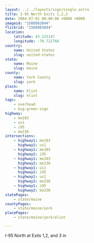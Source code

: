 ```yaml
---
layout: ../../layouts/sign/single.astro
title: I-95 North Exits 1,2,3
date: 2004-07-01 00:00:00 +0000 +0000
imageid: "1560983844"
flickrid: "1560983844"
location:
    latitude: 43.125147
    longitude: -70.721768
country:
    name: United States
    slug: united-states
state:
    name: Maine
    slug: maine
county:
    name: York County
    slug: york
place:
    name: Eliot
    slug: eliot
tags:
    - overhead
    - big-green-sign
highway:
    - me103
    - us1
    - i95
    - me236
intersections:
    - highway1: me103
      highway2: us1
    - highway1: me103
      highway2: i95
    - highway1: me103
      highway2: me236
    - highway1: us1
      highway2: i95
    - highway1: us1
      highway2: me236
    - highway1: i95
      highway2: me236
statePages:
    - state/maine
countyPages:
    - state/maine/york
placePages:
    - state/maine/york/eliot

---
```

I-95 North at Exits 1,2, and 3 in